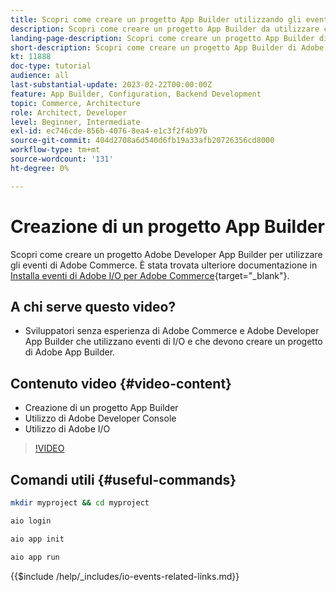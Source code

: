 ```yaml
---
title: Scopri come creare un progetto App Builder utilizzando gli eventi Commerce
description: Scopri come creare un progetto App Builder da utilizzare con gli eventi Commerce
landing-page-description: Scopri come creare un progetto App Builder di Adobe per utilizzare gli eventi Adobe Commerce
short-description: Scopri come creare un progetto App Builder di Adobe per utilizzare gli eventi Adobe Commerce
kt: 11888
doc-type: tutorial
audience: all
last-substantial-update: 2023-02-22T00:00:00Z
feature: App Builder, Configuration, Backend Development
topic: Commerce, Architecture
role: Architect, Developer
level: Beginner, Intermediate
exl-id: ec746cde-856b-4076-8ea4-e1c3f2f4b97b
source-git-commit: 404d2708a6d540d6fb19a33afb20726356cd8000
workflow-type: tm+mt
source-wordcount: '131'
ht-degree: 0%

---
```


# Creazione di un progetto App Builder

Scopri come creare un progetto Adobe Developer App Builder per utilizzare gli eventi di Adobe Commerce. È stata trovata ulteriore documentazione in [Installa eventi di Adobe I/O per Adobe Commerce](https://developer.adobe.com/commerce/events/get-started/installation/){target="_blank"}.

## A chi serve questo video?

* Sviluppatori senza esperienza di Adobe Commerce e Adobe Developer App Builder che utilizzano eventi di I/O e che devono creare un progetto di Adobe App Builder.

## Contenuto video {#video-content}

* Creazione di un progetto App Builder
* Utilizzo di Adobe Developer Console
* Utilizzo di Adobe I/O

>[!VIDEO](https://video.tv.adobe.com/v/3419806?quality=12&learn=on&captions=ita)

## Comandi utili {#useful-commands}

```bash
mkdir myproject && cd myproject

aio login

aio app init

aio app run
```

{{$include /help/_includes/io-events-related-links.md}}
